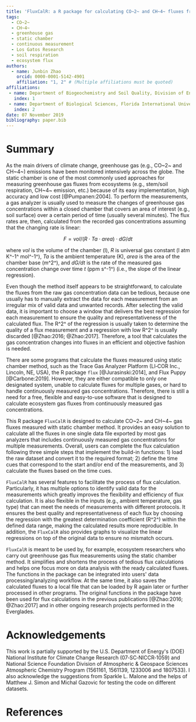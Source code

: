 ```yaml
---
title: 'FluxCalR: a R package for calculating CO~2~ and CH~4~ fluxes from static chambers'
tags:
  - CO~2~
  - CH~4~
  - greenhouse gas
  - static chamber
  - continuous measurement
  - Los Gatos Research 
  - soil respiration
  - ecosystem flux
authors:
  - name: Junbin Zhao
    orcid: 0000-0001-5142-4901
    affiliation: "1, 2" # (Multiple affiliations must be quoted)
affiliations:
 - name: Department of Biogeochemistry and Soil Quality, Division of Environment and Natural Resources, Norwegian Institute of Bioeconomy Research, Ås, Norway
   index: 1
 - name: Department of Biological Sciences, Florida International University, Miami, FL, USA
   index: 2
date: 07 November 2019
bibliography: paper.bib
---
```


# Summary

As the main drivers of climate change, greenhouse gas (e.g., CO~2~ and CH~4~) emissions have been monitored intensively across the globe. The static chamber is one of the most commonly used approaches for measuring greenhouse gas fluxes from ecosystems (e.g., stem/soil respiration, CH~4~ emission, etc.) because of its easy implementation, high accuracy and low cost [@Pumpanen:2004]. To perform the measurements, a gas analyzer is usually used to measure the changes of greenhouse gas concentrations within a closed chamber that covers an area of interest (e.g., soil surface) over a certain period of time (usually several minutes). The flux rates are, then, calculated from the recorded gas concentrations assuming that the changing rate is linear:

$$
F = vol/(R \cdot Ta \cdot area) \cdot dG/dt
$$

where *vol* is the volume of the chamber (l), *R* is universal gas constant (l atm K^-1^ mol^-1^), *Ta* is the ambient temperature (K), *area* is the area of the chamber base (m^2^), and *dG/dt* is the rate of the measured gas concentration change over time *t* (ppm s^-1^) (i.e., the slope of the linear regression).

Even though the method itself appears to be straightforward, to calculate the fluxes from the raw gas concentration data can be tedious, because one usually has to manually extract the data for each measurement from an irregular mix of valid data and unwanted records. After selecting the valid data, it is important to choose a window that delivers the best regression for each measurement to ensure the quality and representativeness of the calculated flux. The R^2^ of the regression is usually taken to determine the quality of a flux measurement and a regression with low R^2^ is usually discarded [@Zhao:2016; @Zhao:2017]. Therefore, a tool that calculates the gas concentration changes into fluxes in an efficient and objective fashion is needed. 

There are some programs that calculate the fluxes measured using static chamber method, such as the Trace Gas Analyzer Platform (LI‐COR Inc., Lincoln, NE, USA), the R package ``flux`` [@Jurasinski:2014], and Flux Puppy [@Carbone:2019]. However, they are either compatible to only one designated system, unable to calculate fluxes for multiple gases, or hard to handle continuously measured gas concentrations. Therefore, there is still a need for a free, flexible and easy-to-use software that is designed to calculate ecosystem gas fluxes from continuously measured gas concentrations. 

This R package ``FluxCalR`` is designed to calculate CO~2~ and CH~4~ gas fluxes measured with static chamber method. It provides an easy solution to calculate all the fluxes in one single data file exported by most gas analyzers that includes continuously measured gas concentrations for multiple measurements. Overall, users can complete the flux calculation following three simple steps that implement the build-in functions: 1) load the raw dataset and convert it to the required format; 2) define the time cues that correspond to the start and/or end of the measurements, and 3) calculate the fluxes based on the time cues. 

``FluxCalR`` has several features to facilitate the process of flux calculation. Particularly, it has multiple options to identify valid data for the measurements which greatly improves the flexibility and efficiency of flux calculation. It is also flexible in the inputs (e.g., ambient temperature, gas type) that can meet the needs of measurements with different protocols. It ensures the best quality and representativeness of each flux by choosing the regression with the greatest determination coefficient (R^2^) within the defined data range, making the calculated results more reproducible. In addition, the ``FluxCalR`` also provides graphs to visualize the linear regressions on top of the original data to ensure no mismatch occurs. 

``FluxCalR`` is meant to be used by, for example, ecosystem researchers who carry out greenhouse gas flux measurements using the static chamber method. It simplifies and shortens the process of tedious flux calculations and helps one focus more on data analysis with the ready calculated fluxes. The functions in the package can be integrated into users' data processing/analyzing workflow. At the same time, it also saves the calculated fluxes to a local file that can be loaded by R again later or further processed in other programs. The original functions in the package have been used for flux calculations in the previous publications [@Zhao:2016; @Zhao:2017] and in other ongoing research projects performed in the Everglades.  


# Acknowledgements

This work is partially supported by the U.S. Department of Energy's (DOE) National Institute for Climate Change Research (07‐SC‐NICCR‐1059) and National Science Foundation Division of Atmospheric & Geospace Sciences Atmospheric Chemistry Program (1561161, 1561139, 1233006 and 1807533). I also acknowledge the suggestions from Sparkle L. Malone and the helps of Matthew J. Simon and Michal Gazovic for testing the code on different datasets.

# References
